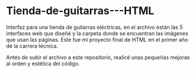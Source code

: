 # Tienda-de-guitarras---HTML
Interfaz para una tienda de guitarras eléctricas, en el archivo están las 5 interfaces web que diseñé y la carpeta donde se encuentran las imágenes que usan las páginas. Este fue mi proyecto final de HTML en el primer año de la carrera técnica.

Antes de subir el archivo a este repositorio, realicé unas pequeñas mejoras al orden y estética del código. 
